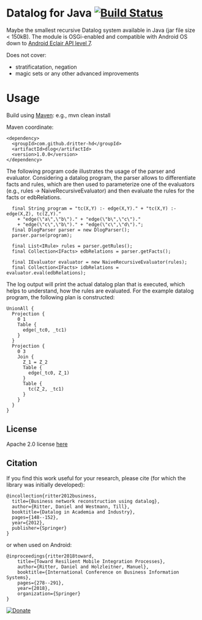 # Datalog for Java [![Build Status](https://travis-ci.org/dritter-hd/dlog.svg?branch=master)](https://travis-ci.org/dritter-hd/dlog)

Maybe the smallest recursive Datalog system available in Java (jar file size < 150kB). The module is OSGi-enabled and compatible with Android OS down to [Android Eclair API level 7](https://en.wikipedia.org/wiki/Android_version_history#Android_2.1_Eclair_(API_7)).

Does not cover:
- stratificatation, negation
- magic sets or any other advanced improvements

# Usage

Build using [Maven](https://maven.apache.org/): e.g., mvn clean install

Maven coordinate:
```
<dependency>
  <groupId>com.github.dritter-hd</groupId>
  <artifactId>dlog</artifactId>
  <version>1.0.0</version>
</dependency>
```

The following program code illustrates the usage of the parser and evaluator. Considering a datalog program, the parser allows to differentiate facts and rules, which are then used to parameterize one of the evaluators (e.g., rules -> NaiveRecursiveEvaluator) and then evaluate the rules for the facts or edbRelations. 

```
  final String program = "tc(X,Y) :- edge(X,Y)." + "tc(X,Y) :- edge(X,Z), tc(Z,Y)." 
  	+ "edge(\"a\",\"b\")." + "edge(\"b\",\"c\")."
	+ "edge(\"c\",\"b\")." + "edge(\"c\",\"d\").";
  final DlogParser parser = new DlogParser();
  parser.parse(program);

  final List<IRule> rules = parser.getRules();
  final Collection<IFacts> edbRelations = parser.getFacts();

  final IEvaluator evaluator = new NaiveRecursiveEvaluator(rules);
  final Collection<IFacts> idbRelations = evaluator.eval(edbRelations);
```

The log output will print the actual datalog plan that is executed, which helps to understand, how the rules are evaluated. For the example datalog program, the following plan is constructed:

```
UnionAll {
  Projection {
    0 1 
    Table {
      edge(_tc0, _tc1)
    }
  }
  Projection {
    0 3 
    Join {
      Z_1 = Z_2 
      Table {
        edge(_tc0, Z_1)
      }
      Table {
        tc(Z_2, _tc1)
      }
    }
  }
}
```

## License

Apache 2.0 license [here](https://github.com/dritter-hd/dlog/blob/master/LICENSE)

## Citation

If you find this work useful for your research, please cite (for which the library was initially developed):
```
@incollection{ritter2012business,
  title={Business network reconstruction using datalog},
  author={Ritter, Daniel and Westmann, Till},
  booktitle={Datalog in Academia and Industry},
  pages={148--152},
  year={2012},
  publisher={Springer}
}
```

or when used on Android:
```
@inproceedings{ritter2018toward,
    title={Toward Resilient Mobile Integration Processes},
    author={Ritter, Daniel and Holzleitner, Manuel},
    booktitle={International Conference on Business Information Systems},
    pages={278--291},
    year={2018},
    organization={Springer}
}
```

[![Donate](https://www.paypalobjects.com/en_US/i/btn/btn_donateCC_LG.gif)](https://www.paypal.com/cgi-bin/webscr?cmd=_s-xclick&hosted_button_id=4BHCBCD9WRYS6&source=url)

